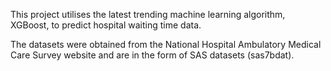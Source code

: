 This project utilises the latest trending machine learning algorithm, XGBoost, to predict hospital waiting time data.

The datasets were obtained from the National Hospital Ambulatory Medical Care Survey website and are in the form of SAS datasets (sas7bdat).
